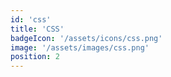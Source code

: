 ```yaml
---
id: 'css'
title: 'CSS'
badgeIcon: '/assets/icons/css.png'
image: '/assets/images/css.png'
position: 2
---
```

